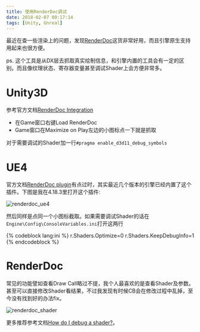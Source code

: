 ```yaml
---
title: 使用RenderDoc调试
date: 2018-02-07 00:17:14
tags: [Unity, Unreal]
---
```


最近在查一些渲染上的问题，发现[RenderDoc](https://renderdoc.org/)这货非常好用，而且引擎原生支持用起来也很方便。

ps. 这个工具是从DX层去抓取真实绘制信息，和引擎内置的工具会有一定的区别。而且像纹理状态、寄存器变量甚至调试Shader上会方便非常多。

<!--more-->

# Unity3D

参考官方文档[RenderDoc Integration](https://docs.unity3d.com/Manual/RenderDocIntegration.html)

- 在Game窗口右键Load RenderDoc
- Game窗口在Maximize on Play左边的小图标点一下就是抓取

对于需要调试的Shader加一行`#pragma enable_d3d11_debug_symbols`

# UE4

官方文档[RenderDoc plugin](https://wiki.unrealengine.com/RenderDoc_plugin)有点过时，其实最近几个版本的引擎已经内置了这个插件。下图是我在4.18.3里打开这个插件:

![renderdoc_ue4](/images/renderdoc_ue4.png)

然后同样是点同一个小图标截取。如果需要调试Shader的话在`Engine\Config\ConsoleVariables.ini`打开这两行

{% codeblock lang:ini %}
r.Shaders.Optimize=0
r.Shaders.KeepDebugInfo=1
{% endcodeblock %}

# RenderDoc

常见的功能譬如查看Draw Call略过不提，我个人最喜欢的是查看Shader及参数。甚至可以直接修改Shader看结果，不过我发现有时候CB会在修改过程中乱掉，至今没有找到好的办法fix。

![renderdoc_shader](/images/renderdoc_shader.png)

更多推荐参考文档[How do I debug a shader?](https://renderdoc.org/docs/how/how_debug_shader.html)。


